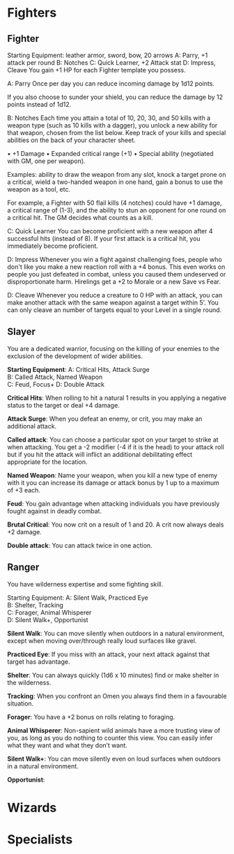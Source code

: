 # Fighters
## Fighter
Starting Equipment: leather armor, sword, bow, 20 arrows
A: Parry, +1 attack per round
B: Notches
C: Quick Learner, +2 Attack stat
D: Impress, Cleave
You gain +1 HP for each Fighter template you possess.

A: Parry
Once per day you can reduce incoming damage by 1d12 points.

If you also choose to sunder your shield, you can reduce the damage by 12 points instead of 1d12.

B: Notches
Each time you attain a total of 10, 20, 30, and 50 kills with a weapon type (such as 10 kills with a dagger), you unlock a new ability for that weapon, chosen from the list below. Keep track of your kills and special abilities on the back of your character sheet.

• +1 Damage
• Expanded critical range (+1)
• Special ability (negotiated with GM, one per weapon).

Examples: ability to draw the weapon from any slot, knock a target prone on a critical, wield a two-handed weapon in one hand, gain a bonus to use the weapon as a tool, etc.

For example, a Fighter with 50 flail kills (4 notches) could have +1 damage, a critical range of (1-3), and the ability to stun an opponent for one round on a critical hit. The GM decides what counts as a kill.

C: Quick Learner
You can become proficient with a new weapon after 4 successful hits (instead of 8). If your first attack is a critical hit, you immediately become proficient.

D: Impress
Whenever you win a fight against challenging foes, people who don't like you make a new reaction roll with a +4 bonus. This even works on people you just defeated in combat, unless you caused them undeserved or disproportionate harm. Hirelings get a +2 to Morale or a new Save vs Fear.

D: Cleave
Whenever you reduce a creature to 0 HP with an attack, you can make another attack with the same weapon against a target within 5’. You can only cleave an number of targets equal to your Level in a single round.



## Slayer
You are a dedicated warrior, focusing on the killing of your enemies to the exclusion of the development of wider abilities.

**Starting Equipment**:
A: Critical Hits, Attack Surge  
B: Called Attack, Named Weapon  
C: Feud, Focus+
D: Double Attack

**Critical Hits**: When rolling to hit a natural 1 results in you applying a negative status to the target or deal +4 damage.

**Attack Surge**: When you defeat an enemy, or crit, you may make an additional attack.

**Called attack**: You can choose a particular spot on your target to strike at when attacking. You get a -2 modifier (-4 if it is the head) to your attack roll but if you hit the attack will inflict an additional debilitating effect appropriate for the location.

**Named Weapon**: Name your weapon, when you kill a new type of enemy with it you can increase its damage or attack bonus by 1 up to a maximum of +3 each.

**Feud**: You gain advantage when attacking individuals you have previously fought against in deadly combat.

**Brutal Critical**: You now crit on a result of 1 and 20. A crit now always deals +2 damage.

**Double attack**: You can attack twice in one action.

## Ranger

You have wilderness expertise and some fighting skill.

Starting Equipment:
A: Silent Walk, Practiced Eye  
B: Shelter, Tracking  
C: Forager, Animal Whisperer  
D: Silent Walk+, Opportunist

**Silent Walk**: You can move silently when outdoors in a natural environment, except when moving over/through really loud surfaces like gravel.

**Practiced Eye**: If you miss with an attack, your next attack against that target has advantage.

**Shelter**: You can always quickly (1d6 x 10 minutes) find or make shelter in the wilderness.

**Tracking**: When you confront an Omen you always find them in a favourable situation.

**Forager**: You have a +2 bonus on rolls relating to foraging.

**Animal Whisperer**: Non-sapient wild animals have a more trusting view of you, as long as you do nothing to counter this view. You can easily infer what they want and what they don’t want.

**Silent Walk+**: You can move silently even on loud surfaces when outdoors in a natural environment.

**Opportunist**: 

# Wizards

# Specialists
